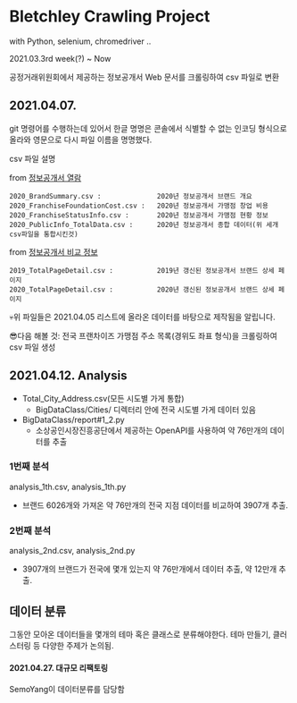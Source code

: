 # Bletchley Crawling Project
with Python, selenium, chromedriver .. 

2021.03.3rd week(?) ~ Now

공정거래위원회에서 제공하는 정보공개서 Web 문서를 크롤링하여 csv 파일로 변환

## 2021.04.07.

git 명령어를 수행하는데 있어서 한글 명명은 콘솔에서 식별할 수 없는 인코딩 형식으로 올라와 
영문으로 다시 파일 이름을 명명했다.    

csv 파일 설명

from [정보공개서 열람](https://franchise.ftc.go.kr/mnu/00013/program/userRqst/list.do)

    2020_BrandSummary.csv :              2020년 정보공개서 브랜드 개요
    2020_FranchiseFoundationCost.csv :   2020년 정보공개서 가맹점 창업 비용
    2020_FranchiseStatusInfo.csv :       2020년 정보공개서 가맹점 현황 정보
    2020_PublicInfo_TotalData.csv :      2020년 정보공개서 종합 데이터(위 세개 csv파일을 통합시킨것)

from [정보공개서 비교 정보](https://franchise.ftc.go.kr/mnu/00014/program/firHope/view.do)

    2019_TotalPageDetail.csv :           2019년 갱신된 정보공개서 브랜드 상세 페이지
    2020_TotalPageDetail.csv :           2020년 갱신된 정보공개서 브랜드 상세 페이지

💀위 파일들은 2021.04.05 리스트에 올라온 데이터를 바탕으로 제작됨을 알립니다.

😎다음 해볼 것: 전국 프랜차이즈 가맹점 주소 목록(경위도 좌표 형식)을 크롤링하여 csv 파일 생성

## 2021.04.12. Analysis
- Total_City_Address.csv(모든 시도별 가게 통합)
    - BigDataClass/Cities/ 디렉터리 안에 전국 시도별 가게 데이터 있음
- BigDataClass/report#1_2.py
    - 소상공인시장진흥공단에서 제공하는 OpenAPI를 사용하여 약 76만개의 데이터를 추출

### 1번째 분석
analysis_1th.csv, analysis_1th.py
- 브랜드 6026개와 가져온 약 76만개의 전국 지점 데이터를 비교하여 3907개 추출.
  
### 2번째 분석
analysis_2nd.csv, analysis_2nd.py

- 3907개의 브랜드가 전국에 몇개 있는지 약 76만개에서 데이터 추출, 약 12만개 추출.


## 데이터 분류
그동안 모아온 데이터들을 몇개의 테마 혹은 클래스로 분류해야한다.
테마 만들기, 클러스터링 등 다양한 주제가 논의됨.


#### 2021.04.27. 대규모 리팩토링
SemoYang이 데이터분류를 담당함